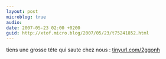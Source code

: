 ```yaml
---
layout: post
microblog: true
audio: 
date: 2007-05-23 02:00 +0200
guid: http://xtof.micro.blog/2007/05/23/t75241852.html
---
```

tiens une grosse tête qui saute chez nous : [tinyurl.com/2ggonh](http://tinyurl.com/2ggonh)
